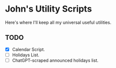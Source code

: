 John's Utility Scripts
======================

Here's where I'll keep all my universal useful utilities.

## TODO
- [x] Calendar Script.
- [ ] Holidays List.
- [ ] ChatGPT-scraped announced holidays list.
